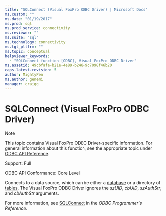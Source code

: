 ```yaml
---
title: "SQLConnect (Visual FoxPro ODBC Driver) | Microsoft Docs"
ms.custom: ""
ms.date: "01/19/2017"
ms.prod: sql
ms.prod_service: connectivity
ms.reviewer: ""
ms.suite: "sql"
ms.technology: connectivity
ms.tgt_pltfrm: ""
ms.topic: conceptual
helpviewer_keywords: 
  - "SQLConnect function [ODBC], Visual FoxPro ODBC Driver"
ms.assetid: 49cbfafa-b21e-4e89-b248-9c7098f46b20
caps.latest.revision: 5
author: MightyPen
ms.author: genemi
manager: craigg
---
```

# SQLConnect (Visual FoxPro ODBC Driver)
> [!NOTE]  
>  This topic contains Visual FoxPro ODBC Driver-specific information. For general information about this function, see the appropriate topic under [ODBC API Reference](../../odbc/reference/syntax/odbc-api-reference.md).  
  
 Support: Full  
  
 ODBC API Conformance: Core Level  
  
 Connects to a data source, which can be either a [database](../../odbc/microsoft/visual-foxpro-terminology.md) or a directory of [tables](../../odbc/microsoft/visual-foxpro-terminology.md). The Visual FoxPro ODBC Driver ignores the *szUID*, *cbUID*, *szAuthStr*, and *cbAuthStr* arguments.  
  
 For more information, see [SQLConnect](../../odbc/reference/syntax/sqlconnect-function.md) in the *ODBC Programmer's Reference*.
